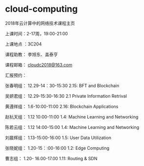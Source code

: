 # cloud-computing
2018年云计算中的网络技术课程主页

上课时间：2-17周，19:00-21:00

上课地点 ：3C204

课程助教：  李旭东、盖泰亨 
    
课程邮箱： cloudc2018@163.com

 
汇报预约：

张春明组：  12.29-14：30-15:30       2.15: BFT and Blockchain

吴妍君组：  12.29-15:30-16:30        2.1 Private Information Retrival 

黄遵祥组：  1.6-10:00-11:00          2.16: Blockchain Applications

赵杭天组：  1.12 10:00-11:00         1.4: Machine Learning and Networking

陈若云组：  1.12 14:00-15:00          1.4: Machine Learning and Networking
  
刘晨辉组：  1.13-15:00-16:00          1.5: User Data Utilization

张晓妮组：  1.20-15：:00-16:00        1.2: Edge Computing

曹志组：    1.20- 16.00-17.00         1.11: Routing & SDN
